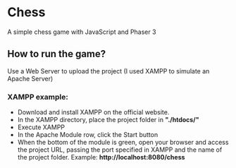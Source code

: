 # Chess
A simple chess game with JavaScript and Phaser 3

## How to run the game?
Use a Web Server to upload the project (I used XAMPP to simulate an Apache Server)
### XAMPP example:
- Download and install XAMPP on the official website.
- In the XAMPP directory, place the project folder in <strong>"./htdocs/"</strong>
- Execute XAMPP
- In the Apache Module row, click the Start button
- When the bottom of the module is green, open your browser and access the project URL, passing the port specified in XAMPP and the name of the project folder. Example: <strong>http://localhost:8080/chess</strong>
